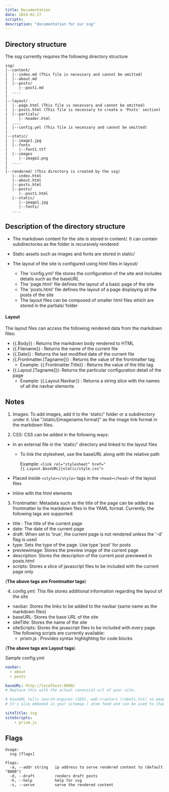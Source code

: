 ```yaml
---
title: Documentation
date: 2024-02-27
scripts:
description: "documentation for our ssg"
---
```



## Directory structure

The ssg currently requires the following directory structure

```text
ssg/
|--content/
|  |--index.md (This file is necessary and cannot be omitted)
|  |--about.md
|  |--posts/
|     |--post1.md
|  ....
|
|--layout/
|  |--page.html (This file is necessary and cannot be omitted)
|  |--posts.html (This file is necessary to create a 'Posts' section)
|  |--partials/
|     |--header.html
|  ....
|  |--config.yml (This file is necessary and cannot be omitted)
|
|--static/
|  |--image1.jpg
|  |--fonts
|     |--font1.ttf
|  |--images
|     |--image2.png
|  ....
|
|--rendered/ (This directory is created by the ssg)
   |--index.html
   |--about.html
   |--posts.html
   |--posts/
      |--post1.html
   |--static/
      |--image1.jpg
      |--fonts/
   ....
```

## Description of the directory structure

- The markdown content for the site is stored in content/. It can contain subdirectories as the folder is recursively rendered
- Static assets such as images and fonts are stored in static/
- The layout of the site is configured using html files in layout/

  - The 'config.yml' file stores the configuration of the site and includes details such as the baseURL
  - The 'page.html' file defines the layout of a basic page of the site
  - The 'posts.html' file defines the layout of a page displaying all the posts of the site
  - The layout files can be composed of smaller html files which are stored in the partials/ folder

#### Layout

The layout files can access the following rendered data from the markdown files:

- {{.Body}} : Returns the markdown body rendered to HTML
- {{.Filename}} : Returns the name of the current file
- {{.Date}} : Returns the last modified date of the current file
- {{.Frontmatter.[Tagname]}} : Returns the value of the frontmatter tag
  - Example: {{.Frontmatter.Title}} : Returns the value of the title tag
- {{.Layout.[Tagname]}}: Returns the particular configuration detail of the page
  - Example: {{.Layout.Navbar}} : Returns a string slice with the names of all the navbar elements

## Notes

1. Images: To add images, add it to the 'static/' folder or a subdirectory under it. Use "/static/[imagename.format]" as the image link format in the markdown files.

2. CSS: CSS can be added in the following ways:

- In an external file in the 'static/' directory and linked to the layout files

  - To link the stylesheet, use the baseURL along with the relative path

    Example: `<link rel="stylesheet" href="{{.Layout.BaseURL}}static/style.css">`

- Placed inside `<style></style>` tags in the `<head></head>` of the layout files
- Inline with the html elements

3. Frontmatter: Metadata such as the title of the page can be added as frontmatter to the markdown files in the YAML format. Currently, the following tags are supported:

- title : The title of the current page
- date: The date of the current page
- draft: When set to 'true', the current page is not rendered unless the '-d' flag is used
- type: Sets the type of the page. Use type 'post' for posts
- previewimage: Stores the preview image of the current page
- description: Stores the description of the current post previewed in posts.html
- scripts: Stores a slice of javascript files to be included with the current page only

(**The above tags are Frontmatter tags**)

4. config.yml: This file stores additional information regarding the layout of the site

- navbar: Stores the links to be added to the navbar (same name as the markdown files)
- baseURL: Stores the base URL of the site
- siteTitle: Stores the name of the site
- siteScripts: Stores the javascript files to be included with every page. The following scripts are currently available:
    - prism.js : Provides syntax highlighting for code blocks

(**The above tags are Layout tags**)

Sample config.yml:

```yml
navbar:
  - about
  - posts

baseURL: http://localhost:8000/
# Replace this with the actual canonical-url of your site.

# baseURL tells search-engines (SEO), web-crawlers (robots.txt) so people can discover your site on the internet.
# It's also embeded in your sitemap / atom feed and can be used to change metadata about your site.

siteTitle: ssg
siteScripts:
    - prism.js
```

## Flags

```text
Usage:
  ssg [flags]

Flags:
  -a, --addr string   ip address to serve rendered content to (default "8000")
  -d, --draft         renders draft posts
  -h, --help          help for ssg
  -s, --serve         serve the rendered content
```
